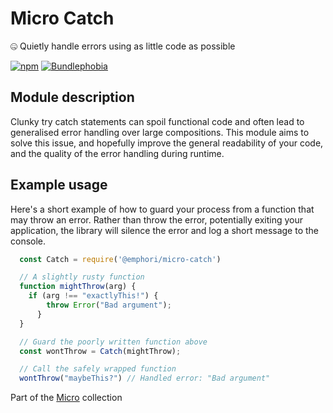 # Micro Catch

🤐 Quietly handle errors using as little code as possible

[![npm](https://img.shields.io/npm/v/@emphori/micro-catch.svg?style=flat-square)](https://www.npmjs.com/package/@emphori/micro-catch)
[![Bundlephobia](https://img.shields.io/bundlephobia/min/@emphori/micro-catch.svg?style=flat-square)](https://bundlephobia.com/result?p=@emphori/micro-catch)

## Module description

Clunky try catch statements can spoil functional code and often lead to generalised error handling over large compositions. This module aims to solve this issue, and hopefully improve the general readability of your code, and the quality of the error handling during runtime.

## Example usage

Here's a short example of how to guard your process from a function that may throw an error. Rather than throw the error, potentially exiting your application, the library will silence the error and log a short message to the console.

```javascript
  const Catch = require('@emphori/micro-catch')

  // A slightly rusty function
  function mightThrow(arg) {
    if (arg !== "exactlyThis!") {
	    throw Error("Bad argument");
	  }
  }

  // Guard the poorly written function above
  const wontThrow = Catch(mightThrow);

  // Call the safely wrapped function
  wontThrow("maybeThis?") // Handled error: "Bad argument"
```

Part of the [Micro](https://github.com/Emphori/micro) collection
